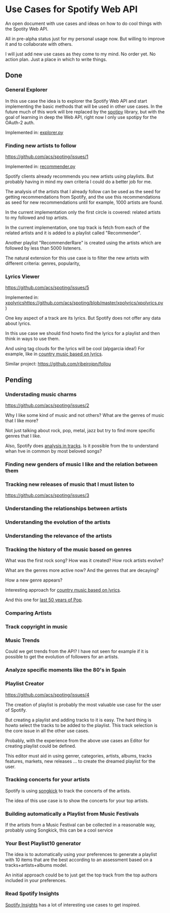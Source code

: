 # Use Cases for Spotify Web API

An open document with use cases and ideas on how to do cool things with the Spotity Web API.

All in pre-alpha status just for my personal usage now. But willing to improve it and to collaborate with others.

I will just add new use cases as they come to my mind. No order yet. No action plan. Just a place in which to write things.

## Done

### General Explorer

In this use case the idea is to explorer the Spotify Web API and start implementing the basic
methods that will be used in other use cases. In the future much of this work will bre
replaced by the [spotipy](https://github.com/plamere/spotipy) library, but with the goal of learning in deep the Web API,
right now I only use spotipy for the OAuth-2 auth.

Implemented in: [explorer.py](https://github.com/acs/spoting/blob/master/explorer/explorer.py) 


### Finding new artists to follow

https://github.com/acs/spoting/issues/1

Implemented in: [recommender.py](https://github.com/acs/spoting/blob/master/recommender/recommender.py) 

Spotify clients already recommends you new artists using playlists.
But probably having in mind my own criteria I could do a better job for me.

The analysis of the artists that I already follow can be used as the seed
for getting recommendations from Spotify, and the use this recommendations as
seed for new recommendations until for example, 1000 artists are found.

In the current implementation only the first circle is covered: related artists to my followed and top artists.

In the current implementation, one top track is fetch from each of the related artists
and it is added to a playlist called "Recommender".

Another playlist "RecommenderRare" is created using the artists which are followed by less than 5000 listeners.

The natural extension for this use case is to filter the new artists with different criteria: genres, popularity,  

### Lyrics Viewer

https://github.com/acs/spoting/issues/5

Implemented in: [xpolyrics]()https://github.com/acs/spoting/blob/master/xpolyrics/xpolyrics.py) 

One key aspect of a track are its lyrics. But Spotify does not offer any data about lyrics.

In this use case we should find howto find the lyrics for a playlist and then think in ways to use them.

And using tag clouds for the lyrics will be cool (alpgarcia idea!) For example, like in [country music based on lyrics](http://www.johnwmillr.com/trucks-and-beer/).

Similar project: https://github.com/ribeirojpn/follou


## Pending

### Understading music charms

https://github.com/acs/spoting/issues/2

Why I like some kind of music and not others? What are the genres of music that I like more?

Not just talking about rock, pop, metal, jazz but try to find more specific genres that I like.

Also, Spotify does [analysis in tracks](https://developer.spotify.com/web-api/get-audio-analysis/). 
Is it possible from the to understand whan hve in common by most beloved songs? 


### Finding new genders of music I like and the relation between them

### Tracking new releases of music that I must listen to

https://github.com/acs/spoting/issues/3

### Understanding the relationships between artists

### Understanding the evolution of the artists

### Understanding the relevance of the artists

### Tracking the history of the music based on genres

What was the first rock song? How was it created? How rock artists evolve?

What are the genres more active now? And the genres that are decaying? 

How a new genre appears?

Interesting approach for [country music based on lyrics](http://www.johnwmillr.com/trucks-and-beer/).

And this one for [last 50 years of Pop](http://kaylinwalker.com/50-years-of-pop-music/).

### Comparing Artists

### Track copyright in music

### Music Trends

Could we get trends from the API? I have not seen for example if it is possible
to get the evolution of followers for an artists.

### Analyze specific moments like the 80's in Spain

### Playlist Creator

https://github.com/acs/spoting/issues/4

The creation of playlist is probably the most valuable use case for the user of Spotify.

But creating a playlist and adding tracks to it is easy. The hard thing is howto select
the tracks to be added to the playlist. This track selection is the core issue in all the other use cases.

Probably, with the experience from the above use cases an Editor for creating playlist could be defined.

This editor must aid in using genrer, categories, artists, albums, tracks features, 
markets, new releases ... to create the dreamed playlist for the user.

### Tracking concerts for your artists

Spotify is using [songkick](https://www.songkick.com/developer) to track the concerts of the artists.

The idea of this use case is to show the concerts for your top artists.

### Building automatically a Playlist from Music Festivals

If the artists from a Music Festival can be collected in a reasonable way, probably using Songkick, 
this can be a cool service

### Your Best Playlist10 generator

The idea is to automatically using your preferences to generate a playlist with 10 items that are the best
according to an assessment based on a tracks+artists+albums model. 

An initial approach could be to just get the top track from the top authors included in your preferences.

### Read Spotify Insights 

[Spotify Insights](https://insights.spotify.com) has a lot of interesting use cases to get inspired.
